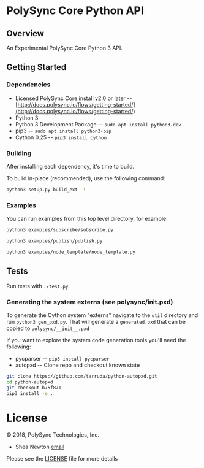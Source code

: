 # PolySync Core Python API

## Overview

An Experimental PolySync Core Python 3 API.

## Getting Started

### Dependencies

* Licensed PolySync Core install v2.0 or later --[http://docs.polysync.io/flows/getting-started/](http://docs.polysync.io/flows/getting-started/)
* Python 3
* Python 3 Development Package -- `sudo apt install python3-dev`
* pip3 -- `sudo apt install python3-pip`
* Cython 0.25 -- `pip3 install cython`

### Building

After installing each dependency, it's time to build.

To build in-place (recommended), use the following command:

```bash
python3 setup.py build_ext -i
```

### Examples

You can run examples from this top level directory, for example:

```bash
python3 examples/subscribe/subscribe.py
```

```bash
python3 examples/publish/publish.py
```

```bash
python3 examples/node_template/node_template.py
```

## Tests

Run tests with `./test.py`.

### Generating the system externs (see polysync/__init__.pxd)

To generate the Cython system "externs" navigate to the `util` directory and run `python3 gen_pxd.py`. That will generate a `generated.pxd` that can be copied to `polysync/__init__.pxd`

If you want to explore the system code generation tools you'll need the
following:

* pycparser -- `pip3 install pycparser`
* autopxd -- Clone repo and checkout known state

```bash
git clone https://github.com/tarruda/python-autopxd.git
cd python-autopxd
git checkout b75f871
pip3 install -e .
```

# License

© 2018, PolySync Technologies, Inc.

* Shea Newton [email](mailto:snewton@polysync.io)

Please see the [LICENSE](./LICENSE) file for more details
